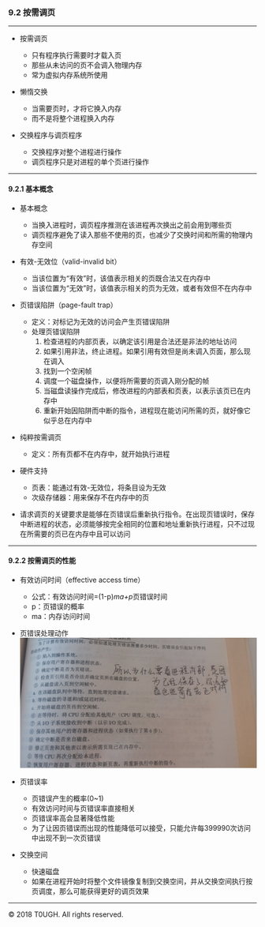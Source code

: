 ### 9.2 按需调页
---

- 按需调页
    - 只有程序执行需要时才载入页
    - 那些从未访问的页不会调入物理内存
    - 常为虚拟内存系统所使用

- 懒惰交换
    - 当需要页时，才将它换入内存
    - 而不是将整个进程换入内存

- 交换程序与调页程序
    - 交换程序对整个进程进行操作
    - 调页程序只是对进程的单个页进行操作

---
#### 9.2.1 基本概念

- 基本概念
    - 当换入进程时，调页程序推测在该进程再次换出之前会用到哪些页
    - 调页程序避免了读入那些不使用的页，也减少了交换时间和所需的物理内存空间

- 有效-无效位（valid-invalid bit）
    - 当该位置为“有效”时，该值表示相关的页既合法又在内存中
    - 当该位置为“无效”时，该值表示相关的页为无效，或者有效但不在内存中

- 页错误陷阱（page-fault trap）
    - 定义：对标记为无效的访问会产生页错误陷阱
    - 处理页错误陷阱
        1. 检查进程的内部页表，以确定该引用是合法还是非法的地址访问
        2. 如果引用非法，终止进程。如果引用有效但是尚未调入页面，那么现在调入
        3. 找到一个空闲帧
        4. 调度一个磁盘操作，以便将所需要的页调入刚分配的帧
        5. 当磁盘读操作完成后，修改进程的内部表和页表，以表示该页已在内存中
        6. 重新开始因陷阱而中断的指令，进程现在能访问所需的页，就好像它似乎总在内存中

- 纯粹按需调页
    - 定义：所有页都不在内存中，就开始执行进程

- 硬件支持
    - 页表：能通过有效-无效位，将条目设为无效
    - 次级存储器：用来保存不在内存中的页

- 请求调页的关键要求是能够在页错误后重新执行指令。在出现页错误时，保存中断进程的状态，必须能够按完全相同的位置和地址重新执行进程，只不过现在所需要的页已在内存中且可以访问
---
#### 9.2.2 按需调页的性能

- 有效访问时间（effective access time）
    - 公式：有效访问时间=(1-p)*ma+p*页错误时间
    - p：页错误的概率
    - ma：内存访问时间

- 页错误处理动作
![](resource/页错误处理动作.jpg)

- 页错误率
    - 页错误产生的概率(0~1)
    - 有效访问时间与页错误率直接相关
    - 页错误率高会显著降低性能
    - 为了让因页错误而出现的性能降低可以接受，只能允许每399990次访问中出现不到一次页错误

- 交换空间
    - 快速磁盘
    - 如果在进程开始时将整个文件镜像复制到交换空间，并从交换空间执行按页调度，那么可能获得更好的调页效果

---
&copy; 2018 T0UGH. All rights reserved.